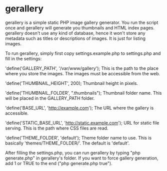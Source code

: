 gerallery
=========

gerallery is a simple static PHP image gallery generator. You run the script once and gerallery will generate you thumbnails and HTML index pages. gerallery doesn't use any kind of database, hence it won't store any metadata such as titles or descriptions of images. It is just for listing images.

To run gerallery, simply first copy settings.example.php to settings.php and fill in the settings:

'define('GALLERY_PATH', '/var/www/gallery');
This is the path to the place where you store the images. The images must be accessible from the web.

'define('THUMBNAIL_HEIGHT', 200);
Thumbnail height in pixels.

'define('THUMBNAIL_FOLDER', ".thumbnails");
Thumbnail folder name. This will be placed in the GALLERY_PATH folder.

'define('BASE_URL', 'http://example.com');
The URL where the gallery is accessible.

'define('STATIC_BASE_URL', 'http://static.example.com');
URL for static file serving. This is the path where CSS files are read.

'define('THEME_FOLDER', 'default');
Theme folder name to use. This is basically 'themes/THEME_FOLDER/'. The default is 'default'.

After filling the settings.php, you can run gerallery by typing "php generate.php" in gerallery's folder. If you want to force gallery generation, add 1 or TRUE to the end ("php generate.php true").
